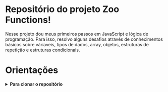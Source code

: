# Repositório do projeto Zoo Functions! 

  Nesse projeto dou meus primeiros passos em JavaScript e lógica de programação. Para isso, resolvo alguns desafios através de conhecimentos básicos sobre váriaveis, tipos de dados, array, objetos, estruturas de repetição e estruturas condicionais. 

# Orientações

<details>
  <summary><strong>Para clonar o repositório</strong></summary><br />

1. Clone o repositório

  - `git clone git@github.com:renanmarquesgarcia/playground-functions.git`.
  - Entre na pasta do repositório que você acabou de clonar:
    - `cd playground-functions`
  - Crie a sua branch:
    - Exemplo: `git checkout -b joaozinho-playground-functions`

2. Instale as dependências:

  - Para isso, use o seguinte comando: `npm install`

3. Para visualizar os desafios

  - Navegue para a pasta `src` e acesse os arquivos `challenges.js` e `challenges2.js`
